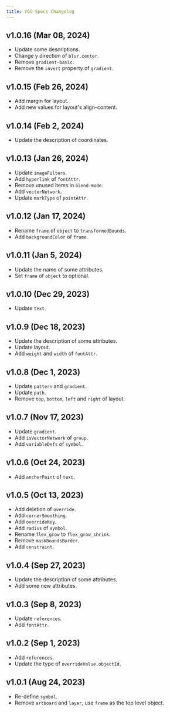 ```yaml
---
title: VGG Specs Changelog
---
```


## v1.0.16 (Mar 08, 2024)

* Update some descriptions.
* Change y direction of `blur.center`.
* Remove `gradient-basic`.
* Remove the `invert` property of `gradient`.

## v1.0.15 (Feb 26, 2024)

* Add margin for layout.
* Add new values for layout's align-content.

## v1.0.14 (Feb 2, 2024)
* Update the description of coordinates.

## v1.0.13 (Jan 26, 2024)
* Update `imageFilters`.
* Add `hyperlink` of `fontAttr`.
* Remove unused items in `blend-mode`.
* Add `vectorNetwork`.
* Update `markType` of `pointAttr`.

## v1.0.12 (Jan 17, 2024)
* Rename `frame` of `object` to `transformedBounds`.
* Add `backgroundColor` of `frame`.

## v1.0.11 (Jan 5, 2024)
* Update the name of some attributes.
* Set `frame` of `object` to optional.

## v1.0.10 (Dec 29, 2023)
* Update `text`.

## v1.0.9 (Dec 18, 2023)
* Update the description of some attributes.
* Update layout.
* Add `weight` and `width` of `fontAttr`.

## v1.0.8 (Dec 1, 2023)
* Update `pattern` and `gradient`.
* Update `path`.
* Remove `top`, `bottom`, `left` and `right` of layout.

## v1.0.7 (Nov 17, 2023)
* Update `gradient`.
* Add `isVectorNetwork` of `group`.
* Add `variableDefs` of `symbol`.

## v1.0.6 (Oct 24, 2023)
* Add `anchorPoint` of `text`.

## v1.0.5 (Oct 13, 2023)
* Add deletion of `override`.
* Add `cornerSmoothing`.
* Add `overrideKey`.
* Add `radius` of `symbol`.
* Rename `flex_grow` to `flex_grow_shrink`.
* Remove `maskBoundsBorder`.
* Add `constraint`.

## v1.0.4 (Sep 27, 2023)
* Update the description of some attributes.
* Add some new attributes.

## v1.0.3 (Sep 8, 2023)
* Update `references`.
* Add `fontAttr`.

## v1.0.2 (Sep 1, 2023)
* Add `references`.
* Update the type of `overrideValue.objectId`.

## v1.0.1 (Aug 24, 2023)
* Re-define `symbol`.
* Remove `artboard` and `layer`, use `frame` as the top level object.